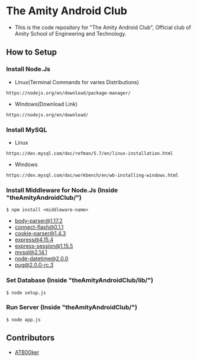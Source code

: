 # The Amity Android Club
- This is the code repository for "The Amity Android Club", Official club of Amity School of Engineering and Technology.

## How to Setup
### Install Node.Js
- Linux(Terminal Commands for varies Distributions)
```
https://nodejs.org/en/download/package-manager/
```
- Windows(Download Link)
```
https://nodejs.org/en/download/
```

### Install MySQL
- Linux
```
https://dev.mysql.com/doc/refman/5.7/en/linux-installation.html
```
- Windows
```
https://dev.mysql.com/doc/workbench/en/wb-installing-windows.html
```

### Install Middleware for Node.Js (Inside "theAmityAndroidClub/")
```
$ npm install <middleware-name>
```
- body-parser@1.17.2
- connect-flash@0.1.1
- cookie-parser@1.4.3
- express@4.15.4
- express-session@1.15.5
- mysql@2.14.1
- node-datetime@2.0.0
- pug@2.0.0-rc.3

### Set Database (Inside "theAmityAndroidClub/lib/")
```
$ node setup.js
```

### Run Server (Inside "theAmityAndroidClub/")
```
$ node app.js
```

## Contributors
- [ATB00ker](https://github.com/ATB00ker)
